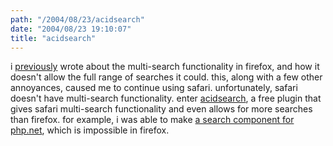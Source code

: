 ```yaml
---
path: "/2004/08/23/acidsearch" 
date: "2004/08/23 19:10:07" 
title: "acidsearch" 
---
```

<p>i <a href="http://weblog.randomchaos.com/index.php?date=2004-08-12&amp;title=firefox+problems%3A+ugh">previously</a> wrote about the multi-search functionality in firefox, and how it doesn't allow the full range of searches it could. this, along with a few other annoyances, caused me to continue using safari. unfortunately, safari doesn't have multi-search functionality. enter <a href="http://www.pozytron.com/?acidsearch">acidsearch</a>, a free plugin that gives safari multi-search functionality and even allows for more searches than firefox. for example, i was able to make <a href="http://www.randomchaos.com/geek/acidsearch/php.net.plist">a search component for php.net</a>, which is impossible in firefox.</p>